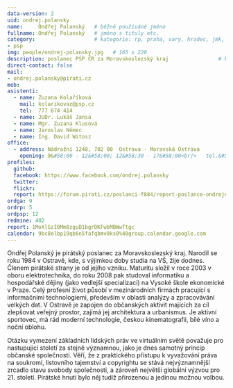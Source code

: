```yaml
---
data-version: 2
uid: ondrej.polansky
name:     Ondřej Polanský  	# běžně používáné jméno
fullname: Ondřej Polanský  	# jméno s tituly etc.
category:                 	# kategorie: rp, praha, vary, hradec, jmk, senat
- psp
img: people/ondrej-polansky.jpg   # 165 x 220
description: poslanec PSP ČR za Moravskoslezský kraj            	# kratký popis, max 160 znaků
direct-contact: false
mail:
- ondrej.polansky@pirati.cz
mob:			  
asistenti:
  - name: Zuzana Kolaříková
    mail: kolarikovaz@psp.cz
    tel:  777 674 414
  - name: JUDr. Lukáš Jansa
  - name: Mgr. Zuzana Klusová
  - name: Jaroslav Němec
  - name: Ing. David Witosz
office: 
  - address: Nádražní 1248, 702 00  Ostrava - Moravská Ostrava
    opening: 9&#58;00 - 12&#58;00; 12&#58;30 - 17&#58;00<br/>   tel.&#58; 737 480 813 (Zuzana Klusová)
profiles:
  github:       
  facebook: https://www.facebook.com/ondrej.polansky
  twitter: 		  
  flickr:		  
  report: https://forum.pirati.cz/poslanci-f884/report-poslance-ondreje-polanskeho-t39036.html
ordga: 9
ordrp: 5
ordpsp: 12
redmine: 402
report: 1MoXlGzI0Mm8zguD1bgrDKFwbMBWwTtgc
calendar: 9bc8elbp19qb6n5fafqbmv0ks0%40group.calendar.google.com
---
```


Ondřej Polanský je pirátský poslanec za Moravskoslezský kraj. Narodil se roku 1984 v Ostravě, kde, s výjimkou doby studia na VŠ, žije dodnes. Členem pirátské strany je od jejího vzniku. Maturitu složil v roce 2003 v oboru elektrotechnika, do roku 2008 pak studoval informatiku a hospodářské dějiny (jako vedlejší specializaci) na Vysoké škole ekonomické v Praze. Celý profesní život působí v mezinárodních firmách pracující s informačními technologiemi, především v oblasti analýzy a zpracovávání velkých dat. V Ostravě je zapojen do občanských aktivit majících za cíl zlepšovat veřejný prostor, zajímá jej architektura a urbanismus. Je aktivní sportovec, má rád moderní technologie, českou kinematografii, bílé víno a noční oblohu.

Otázku vymezení základních lidských práv ve virtuálním světě považuje pro nastupující století za stejně významnou, jako je dnes samotný princip občanské společnosti. Věří, že z praktického přístupu k vyvažování práva na soukromí, listovního tajemství a copyrightu se stává nejvýznamnější zrcadlo stavu svobody společnosti, a zároveň největší globální výzvou pro 21. století. Pirátské hnutí bylo něj tudíž přirozenou a jedinou možnou volbou.
